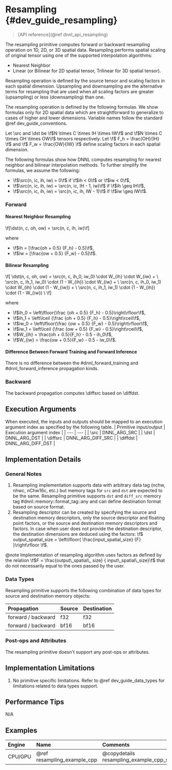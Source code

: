 Resampling {#dev_guide_resampling}
=====================================

>
> [API reference](@ref dnnl_api_resampling)
>

The resampling primitive computes forward or backward resampling operation on
1D, 2D, or 3D spatial data. Resampling performs spatial scaling of original
tensor using one of the supported interpolation algorithms:
- Nearest Neighbor
- Linear (or Bilinear for 2D spatial tensor, Trilinear for 3D spatial tensor).

Resampling operation is defined by the source tensor and scaling factors in
each spatial dimension. Upsampling and downsampling are the alternative terms
for resampling that are used when all scaling factors are greater (upsampling)
or less (downsampling) than one.

The resampling operation is defined by the following formulas. We show formulas
only for 2D spatial data which are straightforward to generalize to cases of
higher and lower dimensions. Variable names follow the standard
@ref dev_guide_conventions.

Let \src and \dst be \f$N \times C \times IH \times IW\f$ and \f$N
\times C \times OH \times OW\f$ tensors respectively. Let
\f$ F_h = \frac{OH}{IH} \f$ and \f$ F_w = \frac{OW}{IW} \f$ define scaling
factors in each spatial dimension.

The following formulas show how DNNL computes resampling for nearest neighbor
and bilinear interpolation methods.
To further simplify the formulas, we assume the following:
- \f$\src(n, ic, ih, iw) = 0\f$ if \f$ih < 0\f$ or \f$iw < 0\f$,
- \f$\src(n, ic, ih, iw) = \src(n, ic, IH - 1, iw)\f$ if \f$ih \geq IH\f$,
- \f$\src(n, ic, ih, iw) = \src(n, ic, ih, IW - 1)\f$ if \f$iw \geq IW\f$.

### Forward

#### Nearest Neighbor Resampling

\f[\dst(n, c, oh, ow) =  \src(n, c, ih, iw)\f]

where

- \f$ih = [\frac{oh + 0.5} {F_h} - 0.5]\f$,
- \f$iw = [\frac{ow + 0.5} {F_w} - 0.5]\f$.

#### Bilinear Resampling

\f[
    \dst(n, c, oh, ow) =
            \src(n, c, ih_0, iw_0) \cdot W_{ih} \cdot W_{iw} + \\
            \src(n, c, ih_1, iw_0) \cdot (1 - W_{ih}) \cdot W_{iw} + \\
            \src(n, c, ih_0, iw_1) \cdot W_{ih} \cdot (1 - W_{iw}) + \\
            \src(n, c, ih_1, iw_1) \cdot (1 - W_{ih}) \cdot (1 - W_{iw}) \\
\f]

where
- \f$ih_0 = \left\lfloor{\frac {oh + 0.5} {F_h} - 0.5}\right\rfloor\f$,
- \f$ih_1 = \left\lceil {\frac {oh + 0.5} {F_h} - 0.5}\right\rceil\f$,
- \f$iw_0 = \left\lfloor{\frac {ow + 0.5} {F_w} - 0.5}\right\rfloor\f$,
- \f$iw_1 = \left\lceil {\frac {ow + 0.5} {F_w} - 0.5}\right\rceil\f$,
- \f$W_{ih} = \frac{oh + 0.5}{F_h} - 0.5 - ih_0\f$,
- \f$W_{iw} = \frac{ow + 0.5}{F_w} - 0.5 - iw_0\f$.


#### Difference Between Forward Training and Forward Inference

There is no difference between the #dnnl_forward_training
and #dnnl_forward_inference propagation kinds.

### Backward

The backward propagation computes \diffsrc based on \diffdst.

## Execution Arguments
When executed, the inputs and outputs should be mapped to an execution
argument index as specified by the following table.
| Primitive input/output | Execution argument index |
| ---                    | ---                      |
| \src                   | DNNL_ARG_SRC             |
| \dst                   | DNNL_ARG_DST             |
| \diffsrc               | DNNL_ARG_DIFF_SRC        |
| \diffdst               | DNNL_ARG_DIFF_DST        |

## Implementation Details

### General Notes
1. Resampling implementation supports data with arbitrary data tag (nchw, nhwc,
   nChw16c, etc.) but memory tags for `src` and `dst` are expected to be the
   same. Resampling primitive supports `dst` and `diff_src` memory tag
   #dnnl::memory::format_tag::any and can define destination format based on
   source format.
2. Resampling descriptor can be created by specifying the source and
   destination memory descriptors, only the source descriptor and floating
   point factors, or the source and destination memory descriptors and factors.
   In case when user does not provide the destination descriptor, the
   destination dimensions are deduced using the factors:
   \f$
     output\_spatial\_size = \left\lfloor{
        \frac{input\_spatial\_size} {F}
     }\right\rfloor
   \f$.

@note
    Implementation of resampling algorithm uses factors as defined by the
    relation \f$F = \frac{output\_spatial\_ size} {
    input\_spatial\_size}\f$ that do not necessarily equal to the ones passed
    by the user.


### Data Types

Resampling primitive supports the following combination of data types for
source and destination memory objects:

| Propagation        | Source    |  Destination  |
| :--                | :--       |  :--          |
| forward / backward | f32       | f32           |
| forward / backward | bf16      | bf16          |

### Post-ops and Attributes

The resampling primitive doesn't support any post-ops or attributes.

## Implementation Limitations

1. No primitive specific limitations. Refer to @ref dev_guide_data_types for
   limitations related to data types support.

## Performance Tips

N/A

## Examples

| Engine  | Name                        | Comments
| :--     | :--                         | :--
| CPU/GPU | @ref resampling_example_cpp | @copydetails resampling_example_cpp_short
